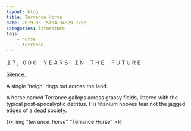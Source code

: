 ```yaml
---
layout: blog
title: Terrance Horse
date: 2019-05-15T04:34:29.775Z
categories: literature
tags:
    - horse
    - terrance
---
```

１７，０００　ＹＥＡＲＳ　ＩＮ　ＴＨＥ　ＦＵＴＵＲＥ　

Silence.

A single 'neigh' rings out across the land.

A horse named Terrance gallops across grassy fields, littered with the typical post-apocalyptic detritus. His titanium hooves fear not the jagged edges of a dead society.

{{< img "*terrance_horse*" "Terrance Horse" >}}

